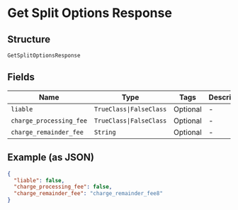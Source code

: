 
# Get Split Options Response

## Structure

`GetSplitOptionsResponse`

## Fields

| Name | Type | Tags | Description |
|  --- | --- | --- | --- |
| `liable` | `TrueClass\|FalseClass` | Optional | - |
| `charge_processing_fee` | `TrueClass\|FalseClass` | Optional | - |
| `charge_remainder_fee` | `String` | Optional | - |

## Example (as JSON)

```json
{
  "liable": false,
  "charge_processing_fee": false,
  "charge_remainder_fee": "charge_remainder_fee8"
}
```

